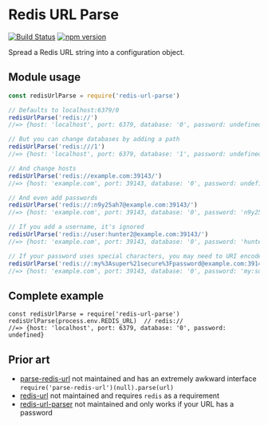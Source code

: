 Redis URL Parse
===============

[![Build Status](https://travis-ci.org/crccheck/redis-url-parse.svg?branch=master)](https://travis-ci.org/crccheck/redis-url-parse)
[![npm version](https://badge.fury.io/js/redis-url-parse.svg)](https://badge.fury.io/js/redis-url-parse)

Spread a Redis URL string into a configuration object.

Module usage
------------

```javascript
const redisUrlParse = require('redis-url-parse')

// Defaults to localhost:6379/0
redisUrlParse('redis://')
//=> {host: 'localhost', port: 6379, database: '0', password: undefined}

// But you can change databases by adding a path
redisUrlParse('redis:///1')
//=> {host: 'localhost', port: 6379, database: '1', password: undefined}

// And change hosts
redisUrlParse('redis://example.com:39143/')
//=> {host: 'example.com', port: 39143, database: '0', password: undefined}

// And even add passwords
redisUrlParse('redis://:n9y25ah7@example.com:39143/')
//=> {host: 'example.com', port: 39143, database: '0', password: 'n9y25ah7'}

// If you add a username, it's ignored
redisUrlParse('redis://user:hunter2@example.com:39143/')
//=> {host: 'example.com', port: 39143, database: '0', password: 'hunter2'}

// If your password uses special characters, you may need to URI encode it
redisUrlParse('redis://:my%3Asuper%21secure%3Fpassword@example.com:39143/')
//=> {host: 'example.com', port: 39143, database: '0', password: 'my:super!secure?password'}
```


Complete example
----------------

```
const redisUrlParse = require('redis-url-parse')
redisUrlParse(process.env.REDIS_URL)  // redis://
//=> {host: 'localhost', port: 6379, database: '0', password: undefined}
```


Prior art
---------

* [parse-redis-url](https://github.com/laggyluke/node-parse-redis-url) not maintained and has an extremely awkward interface `require('parse-redis-url')(null).parse(url)`
* [redis-url](https://github.com/ddollar/redis-url) not maintained and requires `redis` as a requirement
* [redis-url-parser](https://github.com/cilindrox/redis-url-parser) not maintained and only works if your URL has a password
